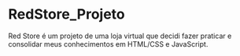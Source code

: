 # RedStore_Projeto
Red Store é um projeto de uma loja virtual que decidi fazer praticar e consolidar meus conhecimentos em HTML/CSS e JavaScript. 
